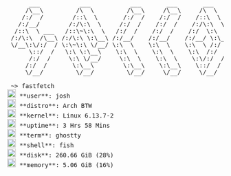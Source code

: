 <pre>
      ___           ___           ___       ___       ___     
     /\__\         /\  \         /\__\     /\__\     /\  \    
    /:/  /        /::\  \       /:/  /    /:/  /    /::\  \   
   /:/__/        /:/\:\  \     /:/  /    /:/  /    /:/\:\  \  
  /::\  \ ___   /::\~\:\  \   /:/  /    /:/  /    /:/  \:\  \ 
 /:/\:\  /\__\ /:/\:\ \:\__\ /:/__/    /:/__/    /:/__/ \:\__\
 \/__\:\/:/  / \:\~\:\ \/__/ \:\  \    \:\  \    \:\  \ /:/  /
      \::/  /   \:\ \:\__\    \:\  \    \:\  \    \:\  /:/  / 
      /:/  /     \:\ \/__/     \:\  \    \:\  \    \:\/:/  /  
     /:/  /       \:\__\        \:\__\    \:\__\    \::/  /   
     \/__/         \/__/         \/__/     \/__/     \/__/    

 ~> fastfetch
<img src="https://img.icons8.com/fluency/48/000000/user-male-circle.png" width="20" height="20"/> **user**: josh  
<img src="https://img.icons8.com/color/48/000000/linux.png" width="20" height="20"/> **distro**: Arch BTW  
<img src="https://img.icons8.com/color/48/000000/linux.png" width="20" height="20"/> **kernel**: Linux 6.13.7-2  
<img src="https://img.icons8.com/color/48/000000/clock.png" width="20" height="20"/> **uptime**: 3 Hrs 58 Mins  
<img src="https://img.icons8.com/color/48/000000/console.png" width="20" height="20"/> **term**: ghostty  
<img src="https://img.icons8.com/color/48/000000/console.png" width="20" height="20"/> **shell**: fish  
<img src="https://img.icons8.com/color/48/000000/hard-drive.png" width="20" height="20"/> **disk**: 260.66 GiB (28%)  
<img src="https://img.icons8.com/color/48/000000/memory.png" width="20" height="20"/> **memory**: 5.06 GiB (16%)  
</pre>
